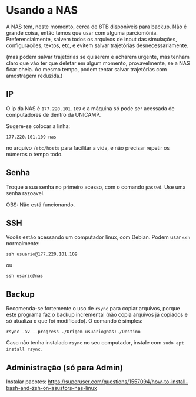 
# Usando a NAS

A NAS tem, neste momento, cerca de 8TB disponíveis para backup. Não
é grande coisa, então temos que usar com alguma parciomônia. Preferencialmente, salvem todos os arquivos de input das simulações, configurações, textos, etc, e evitem salvar trajetórias desnecessariamente. 

(mas podem salvar trajetórias se quiserem e acharem urgente, mas tenham claro que vão ter que deletar em algum momento, provavelmente, se a NAS ficar cheia. Ao mesmo tempo, podem tentar salvar trajetórias com amostragem reduzida.)

## IP

O ip da NAS é `177.220.101.109` e a máquina só pode ser acessada de computadores de dentro da UNICAMP.

Sugere-se colocar a linha:

```
177.220.101.109 nas
```
no arquivo `/etc/hosts` para facilitar a vida, e não precisar repetir os números o tempo todo.

## Senha

Troque a sua senha no primeiro acesso, com o comando `passwd`. Use uma senha razoavel.

OBS: Não está funcionando.


## SSH

Vocês estão acessando um computador linux, com Debian. Podem usar `ssh` normalmente:

```
ssh usuario@177.220.101.109
```

ou

```
ssh usario@nas
```

## Backup

Recomenda-se fortemente o uso de `rsync` para copiar arquivos, porque este programa faz o backup incremental (não copia arquivos já copiados e só atualiza o que foi modificado). O comando é simples:

```
rsync -av --progress ./Origem usuario@nas:./Destino
```

Caso não tenha instalado `rsync` no seu computador, instale com `sudo apt install rsync`.

## Administração (só para Admin)

Instalar pacotes: https://superuser.com/questions/1557094/how-to-install-bash-and-zsh-on-asustors-nas-linux






